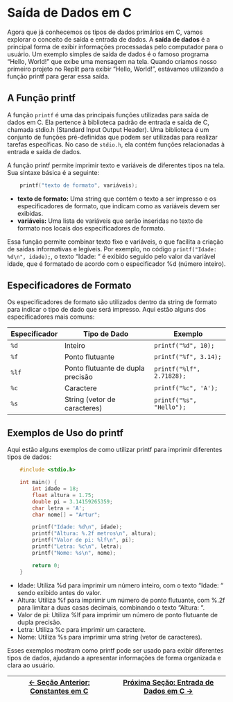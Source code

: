 # Saída de Dados em C

Agora que já conhecemos os tipos de dados primários em C, vamos explorar o conceito de saída e entrada de dados. A **saída de dados** é a principal forma de exibir informações processadas pelo computador para o usuário. Um exemplo simples de saída de dados é o famoso programa “Hello, World!” que exibe uma mensagem na tela. Quando criamos nosso primeiro projeto no Replit para exibir “Hello, World!”, estávamos utilizando a função printf para gerar essa saída.

## A Função printf

A função `printf` é uma das principais funções utilizadas para saída de dados em C. Ela pertence à biblioteca padrão de entrada e saída de C, chamada stdio.h (Standard Input Output Header). Uma biblioteca é um conjunto de funções pré-definidas que podem ser utilizadas para realizar tarefas específicas. No caso de `stdio.h`, ela contém funções relacionadas à entrada e saída de dados.

A função printf permite imprimir texto e variáveis de diferentes tipos na tela. Sua sintaxe básica é a seguinte:

```c
    printf("texto de formato", variáveis);
```

- **texto de formato:** Uma string que contém o texto a ser impresso e os especificadores de formato, que indicam como as variáveis devem ser exibidas.
- **variáveis:** Uma lista de variáveis que serão inseridas no texto de formato nos locais dos especificadores de formato.

Essa função permite combinar texto fixo e variáveis, o que facilita a criação de saídas informativas e legíveis. Por exemplo, no código `printf("Idade: %d\n", idade);`, o texto “Idade: “ é exibido seguido pelo valor da variável idade, que é formatado de acordo com o especificador %d (número inteiro).

## Especificadores de Formato

Os especificadores de formato são utilizados dentro da string de formato para indicar o tipo de dado que será impresso. Aqui estão alguns dos especificadores mais comuns:

| Especificador | Tipo de Dado                | Exemplo               |
|---------------|-----------------------------|-----------------------|
| `%d`          | Inteiro                     | `printf("%d", 10);`   |
| `%f`          | Ponto flutuante             | `printf("%f", 3.14);` |
| `%lf`         | Ponto flutuante de dupla precisão | `printf("%lf", 2.71828);` |
| `%c`          | Caractere                   | `printf("%c", 'A');`  |
| `%s`          | String (vetor de caracteres)| `printf("%s", "Hello");` |

## Exemplos de Uso do printf

Aqui estão alguns exemplos de como utilizar printf para imprimir diferentes tipos de dados:

```c
    #include <stdio.h>

    int main() {
        int idade = 18;
        float altura = 1.75;
        double pi = 3.14159265359;
        char letra = 'A';
        char nome[] = "Artur";

        printf("Idade: %d\n", idade);
        printf("Altura: %.2f metros\n", altura);
        printf("Valor de pi: %lf\n", pi);
        printf("Letra: %c\n", letra);
        printf("Nome: %s\n", nome);

        return 0;
    }
```

- Idade: Utiliza %d para imprimir um número inteiro, com o texto “Idade: “ sendo exibido antes do valor.
- Altura: Utiliza %f para imprimir um número de ponto flutuante, com %.2f para limitar a duas casas decimais, combinando o texto “Altura: “.
- Valor de pi: Utiliza %lf para imprimir um número de ponto flutuante de dupla precisão.
- Letra: Utiliza %c para imprimir um caractere.
- Nome: Utiliza %s para imprimir uma string (vetor de caracteres).

Esses exemplos mostram como printf pode ser usado para exibir diferentes tipos de dados, ajudando a apresentar informações de forma organizada e clara ao usuário.

| [← Seção Anterior: Constantes em C](https://github.com/ArturColen/Pre-AEDS1-Workshop/blob/main/materiais/02-entrada-e-saida-de-dados/02.02-constantes.md) | [Próxima Seção: Entrada de Dados em C →](https://github.com/ArturColen/Pre-AEDS1-Workshop/blob/main/materiais/02-entrada-e-saida-de-dados/02.04-entrada-de-dados.md) |
|---------------------------|------------------------------------------------------|
